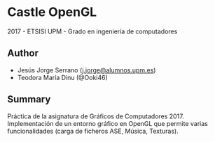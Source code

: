 ﻿# Castle OpenGL

2017 - ETSISI UPM - Grado en ingeniería de computadores

## Author

- Jesús Jorge Serrano (j.jorge@alumnos.upm.es)
- Teodora María Dinu (@Ooki46)
## Summary

Práctica de la asignatura de Gráficos de Computadores 2017.
Implementación de un entorno gráfico en OpenGL que permite varias funcionalidades (carga de ficheros ASE, Música, Texturas).
